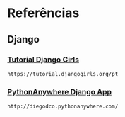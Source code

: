 # Referências

## Django

### [Tutorial Django Girls](https://tutorial.djangogirls.org/pt)
    https://tutorial.djangogirls.org/pt

### [PythonAnywhere Django App](http://diegodco.pythonanywhere.com/)
    http://diegodco.pythonanywhere.com/ 
